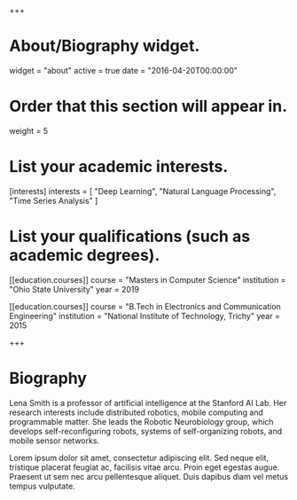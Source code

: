 +++
# About/Biography widget.
widget = "about"
active = true
date = "2016-04-20T00:00:00"

# Order that this section will appear in.
weight = 5

# List your academic interests.
[interests]
  interests = [
    "Deep Learning",
    "Natural Language Processing",
    "Time Series Analysis"
  ]

# List your qualifications (such as academic degrees).
[[education.courses]]
  course = "Masters in Computer Science"
  institution = "Ohio State University"
  year = 2019

[[education.courses]]
  course = "B.Tech in Electronics and Communication Engineering"
  institution = "National Institute of Technology, Trichy"
  year = 2015
 
+++

# Biography

Lena Smith is a professor of artificial intelligence at the Stanford AI Lab. Her research interests include distributed robotics, mobile computing and programmable matter. She leads the Robotic Neurobiology group, which develops self-reconfiguring robots, systems of self-organizing robots, and mobile sensor networks.

Lorem ipsum dolor sit amet, consectetur adipiscing elit. Sed neque elit, tristique placerat feugiat ac, facilisis vitae arcu. Proin eget egestas augue. Praesent ut sem nec arcu pellentesque aliquet. Duis dapibus diam vel metus tempus vulputate. 
